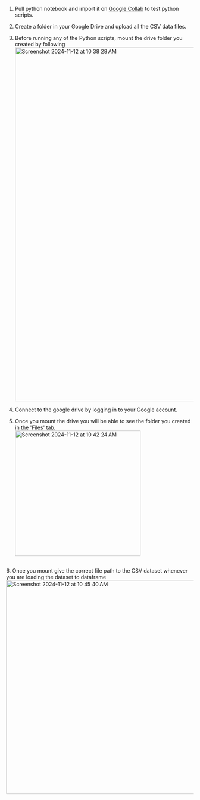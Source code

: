 1. Pull python notebook and import it on [Google Collab](https://colab.research.google.com/) to test python scripts.
2. Create a folder in your Google Drive and upload all the CSV data files.
3. Before running any of the Python scripts, mount the drive folder you created by following
   <img width="951" alt="Screenshot 2024-11-12 at 10 38 28 AM" src="https://github.com/user-attachments/assets/7fe1fab6-31ae-414b-b133-3c47b2d42bae">
   
4. Connect to the google drive by logging in to your Google account.
5. Once you mount the drive you will be able to see the folder you created in the 'Files' tab. <br>
   <img width="337" alt="Screenshot 2024-11-12 at 10 42 24 AM" src="https://github.com/user-attachments/assets/b9a7dd54-828b-4d8a-8f15-84884b053507">
<br>
6. Once you mount give the correct file path to the CSV dataset whenever you are loading the dataset to dataframe
   <img width="575" alt="Screenshot 2024-11-12 at 10 45 40 AM" src="https://github.com/user-attachments/assets/b6f3697c-701e-4b78-a840-631f1b8ccbed">
